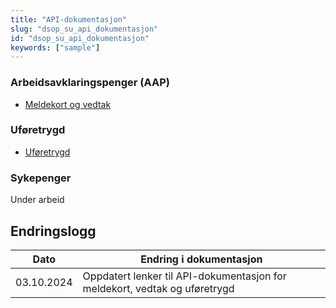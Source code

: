 ```yaml
---
title: "API-dokumentasjon"
slug: "dsop_su_api_dokumentasjon"
id: "dsop_su_api_dokumentasjon"
keywords: ["sample"]
---
```


### Arbeidsavklaringspenger (AAP)

* [Meldekort og vedtak](https:/navikt.github.io/arena-ekstern-api-dok/dsop-aap/v1/)

### Uføretrygd

* [Uføretrygd](/https:/navikt.github.io/pensjon-ekstern-api/api/uforeopplysninger/uforeopplysninger)

### Sykepenger

Under arbeid

## Endringslogg

| Dato         | Endring i dokumentasjon   |
|-------------| ------------------------|
| 03.10.2024    | Oppdatert lenker til API-dokumentasjon for meldekort, vedtak og uføretrygd  |
